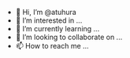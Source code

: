 - 👋 Hi, I’m @atuhura
- 👀 I’m interested in ...
- 🌱 I’m currently learning ...
- 💞️ I’m looking to collaborate on ...
- 📫 How to reach me ...

<!---
atuhura/atuhura is a ✨ special ✨ repository because its `README.md` (this file) appears on your GitHub profile.
You can click the Preview link to take a look at your changes.
--->
